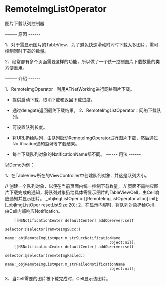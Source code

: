 RemoteImgListOperator
=====================

图片下载队列控制器

------ 原因 ------

1、对于需显示图片的TableView，为了避免快速滑动时同时下载太多图片，需可控制同时下载的数量。

2、经常都有多个页面需要这样的功能，所以做了一个统一控制图片下载数量的类方便重用。

------ 介绍 ------

1、RemoteImgOperator：利用AFNetWorking进行网络图片下载。

- 提供启动下载、取消下载和返回下载进度。
- 通过delegate返回最终下载结果。
2、RemoteImgListOperator：网络下载队列。

- 可设置队列长度。
- 将URL扔给队列，由队列启动RemoteImgOperator进行图片下载，然后通过Notification通知监听者下载结果。
- 每个下载队列对象的NotificationName都不同。
------ 用法 ------

以Demo为例：

1、在TableView所在的ViewController中创建队列对象，并这是队列大小。

// 创建一个队列对象，以便在当前页面内统一控制下载数量。
// 页面不需响应图片下载完成的通知，将队列对象扔给具体需显示图片的TableViewCell，由Cell响应通知并显示图片。
_objImgListOper = [[RemoteImgListOperator alloc] init];
[_objImgListOper resetListSize:20];
2、在显示内容时，将队列对象扔给Cell，由Cell内部响应Notification。

        [[NSNotificationCenter defaultCenter] addObserver:self
                                                 selector:@selector(remoteImgSucc:)
                                                     name:_objRemoteImgListOper.m_strSuccNotificationName
                                                   object:nil];
        [[NSNotificationCenter defaultCenter] addObserver:self
                                                 selector:@selector(remoteImgFailed:)
                                                     name:_objRemoteImgListOper.m_strFailedNotificationName
                                                   object:nil];
3、当Cell需要的图片被下载完成时，Cell显示该图片。

